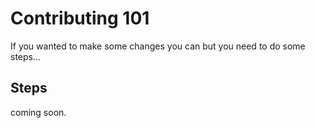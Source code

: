 # Contributing 101
If you wanted to make some changes you can but you need to do some steps...
## Steps
coming soon.
